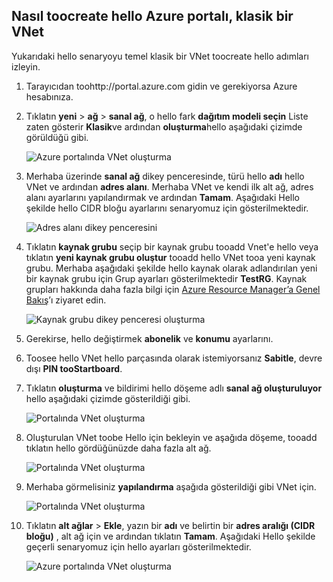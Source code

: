 ## <a name="how-toocreate-a-classic-vnet-in-hello-azure-portal"></a>Nasıl toocreate hello Azure portalı, klasik bir VNet
Yukarıdaki hello senaryoyu temel klasik bir VNet toocreate hello adımları izleyin.

1. Tarayıcıdan toohttp://portal.azure.com gidin ve gerekiyorsa Azure hesabınıza.
2. Tıklatın **yeni** > **ağ** > **sanal ağ**, o hello fark **dağıtım modeli seçin** Liste zaten gösterir **Klasik**ve ardından **oluşturma**hello aşağıdaki çizimde görüldüğü gibi.
   
    ![Azure portalında VNet oluşturma](./media/virtual-networks-create-vnet-classic-pportal-include/vnet-create-pportal-figure1.gif)
3. Merhaba üzerinde **sanal ağ** dikey penceresinde, türü hello **adı** hello VNet ve ardından **adres alanı**. Merhaba VNet ve kendi ilk alt ağ, adres alanı ayarlarını yapılandırmak ve ardından **Tamam**. Aşağıdaki Hello şekilde hello CIDR bloğu ayarlarını senaryomuz için gösterilmektedir.
   
    ![Adres alanı dikey penceresini](./media/virtual-networks-create-vnet-classic-pportal-include/vnet-create-pportal-figure2.png)
4. Tıklatın **kaynak grubu** seçip bir kaynak grubu tooadd Vnet'e hello veya tıklatın **yeni kaynak grubu oluştur** tooadd hello VNet tooa yeni kaynak grubu. Merhaba aşağıdaki şekilde hello kaynak olarak adlandırılan yeni bir kaynak grubu için Grup ayarları gösterilmektedir **TestRG**. Kaynak grupları hakkında daha fazla bilgi için [Azure Resource Manager’a Genel Bakış](../articles/azure-resource-manager/resource-group-overview.md#resource-groups)’ı ziyaret edin.
   
    ![Kaynak grubu dikey penceresi oluşturma](./media/virtual-networks-create-vnet-classic-pportal-include/vnet-create-pportal-figure3.png)
5. Gerekirse, hello değiştirmek **abonelik** ve **konumu** ayarlarını. 
6. Toosee hello VNet hello parçasında olarak istemiyorsanız **Sabitle**, devre dışı **PIN tooStartboard**. 
7. Tıklatın **oluşturma** ve bildirimi hello döşeme adlı **sanal ağ oluşturuluyor** hello aşağıdaki çizimde gösterildiği gibi.
   
    ![Portalında VNet oluşturma](./media/virtual-networks-create-vnet-classic-pportal-include/vnet-create-pportal-figure4.png)
8. Oluşturulan VNet toobe Hello için bekleyin ve aşağıda döşeme, tooadd tıklatın hello gördüğünüzde daha fazla alt ağ.
   
    ![Portalında VNet oluşturma](./media/virtual-networks-create-vnet-classic-pportal-include/vnet-create-pportal-figure5.png)
9. Merhaba görmelisiniz **yapılandırma** aşağıda gösterildiği gibi VNet için. 
   
    ![Portalında VNet oluşturma](./media/virtual-networks-create-vnet-classic-pportal-include/vnet-create-pportal-figure6.png)
10. Tıklatın **alt ağlar** > **Ekle**, yazın bir **adı** ve belirtin bir **adres aralığı (CIDR bloğu)** , alt ağ için ve ardından tıklatın **Tamam**. Aşağıdaki Hello şekilde geçerli senaryomuz için hello ayarları gösterilmektedir.
    
    ![Azure portalında VNet oluşturma](./media/virtual-networks-create-vnet-classic-pportal-include/vnet-create-pportal-figure7.gif)

